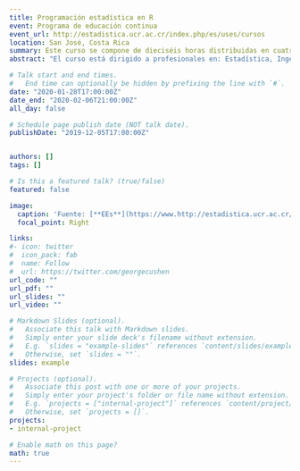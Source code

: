 ```yaml
---
title: Programación estadística en R
event: Programa de educación continua
event_url: http://estadistica.ucr.ac.cr/index.php/es/uses/cursos
location: San José, Costa Rica
summary: Este curso se compone de dieciséis horas distribuidas en cuatro sesiones de cuatro horas cada una.  El propósito del curso es proporcionar al estudiante un punto de partida para comenzar a utilizar de forma básica el lenguaje de programación R. Mediante el uso de este lenguaje el estudiante podrá leer y crear datos, manipular objetos, generar distintos tipos de visualización de datos y obtener estadísticos básicos. 
abstract: "El curso está dirigido a profesionales en: Estadística, Ingeniería industrial, Economía, Tecnología de alimentos, Agronomía, Biología, Medicina y otras disciplinas que requieran de un alto componente estadístico en investigación."

# Talk start and end times.
#   End time can optionally be hidden by prefixing the line with `#`.
date: "2020-01-28T17:00:00Z"
date_end: "2020-02-06T21:00:00Z"
all_day: false

# Schedule page publish date (NOT talk date).
publishDate: "2019-12-05T17:00:00Z"


authors: []
tags: []

# Is this a featured talk? (true/false)
featured: false

image:
  caption: 'Fuente: [**EEs**](https://www.http://estadistica.ucr.ac.cr/index.php/es/uses/cursos)'
  focal_point: Right

links:
#- icon: twitter
#  icon_pack: fab
#  name: Follow
#  url: https://twitter.com/georgecushen
url_code: ""
url_pdf: ""
url_slides: ""
url_video: ""

# Markdown Slides (optional).
#   Associate this talk with Markdown slides.
#   Simply enter your slide deck's filename without extension.
#   E.g. `slides = "example-slides"` references `content/slides/example-slides.md`.
#   Otherwise, set `slides = ""`.
slides: example

# Projects (optional).
#   Associate this post with one or more of your projects.
#   Simply enter your project's folder or file name without extension.
#   E.g. `projects = ["internal-project"]` references `content/project/deep-learning/index.md`.
#   Otherwise, set `projects = []`.
projects:
- internal-project

# Enable math on this page?
math: true
---
```


